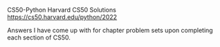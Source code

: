 CS50-Python
Harvard CS50 Solutions
https://cs50.harvard.edu/python/2022

Answers I have come up with for chapter problem sets upon completing each section of CS50.
